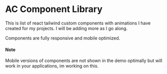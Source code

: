 # AC Component Library

This is list of react tailwind custom components with animations I have created for my projects. I will be adding more as I go along.

Components are fully responsive and mobile optimized.

#### Note

Mobile versions of components are not shown in the demo optimally but will work in your applications, im working on this.

